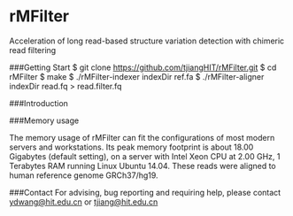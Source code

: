 # rMFilter
Acceleration of long read-based structure variation detection with chimeric read filtering

###Getting Start
	$ git clone https://github.com/tjiangHIT/rMFilter.git
	$ cd rMFilter
	$ make
	$ ./rMFilter-indexer indexDir ref.fa
	$ ./rMFilter-aligner indexDir read.fq > read.filter.fq
	
###Introduction

###Memory usage

The memory usage of rMFilter can fit the configurations of most modern servers and workstations.
Its peak memory footprint is about 18.00 Gigabytes (default setting), on a server with Intel Xeon CPU at 2.00 GHz, 1 Terabytes RAM running Linux Ubuntu 14.04. These reads were aligned to human reference genome GRCh37/hg19.


###Contact
For advising, bug reporting and requiring help, please contact ydwang@hit.edu.cn or tjiang@hit.edu.cn

